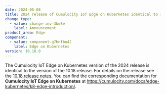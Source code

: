 ```yaml
---
date: 2024-05-08
title: 2024 release of Cumulocity IoT Edge on Kubernetes identical to 10.18 release
change_type:
  - value: change-inv-3bw8e
    label: Announcement
product_area: Edge
component:
  - value: component-g7hnfbu4J
    label: Edge on Kubernetes
version: 10.18.0
---
```

The Cumulocity IoT Edge on Kubernetes version of the 2024 release is identical to the version of the 10.18 release. For details on the release see the [10.18 release notes](https://cumulocity.com/releasenotes/release-10-18-0/edge-10-18-0/). You can find the corresponding documentation for **Cumulocity IoT Edge on Kubernetes** at https://cumulocity.com/docs/edge-kubernetes/k8-edge-introduction/.
